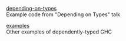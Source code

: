 [depending-on-types](depending-on-types/)   
    Example code from "Depending on Types" talk

[examples](examples/)  
    Other examples of dependently-typed GHC
